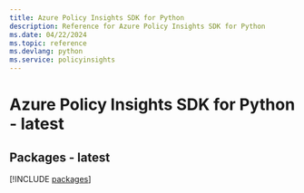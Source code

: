 ```yaml
---
title: Azure Policy Insights SDK for Python
description: Reference for Azure Policy Insights SDK for Python
ms.date: 04/22/2024
ms.topic: reference
ms.devlang: python
ms.service: policyinsights
---
```

# Azure Policy Insights SDK for Python - latest
## Packages - latest
[!INCLUDE [packages](policy-insights-index.md)]